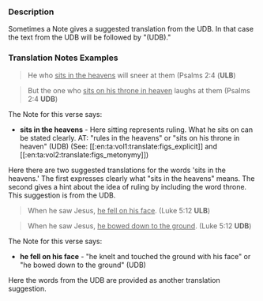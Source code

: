 
### Description

Sometimes a Note gives a suggested translation from the UDB. In that case the text from the UDB will be followed by "(UDB)."

### Translation Notes Examples

>He who <u>sits in the heavens</u> will sneer at them (Psalms 2:4 (**ULB**)

>But the one who <u>sits on his throne in heaven</u> laughs at them (Psalms 2:4 **UDB**)

The Note for this verse says:

  * **sits in the heavens** - Here sitting represents ruling. What he sits on can be stated clearly. AT: "rules in the heavens" or "sits on his throne in heaven" (UDB) (See: [[:en:ta:vol1:translate:figs_explicit]] and [[:en:ta:vol2:translate:figs_metonymy]])

Here there are two suggested translations for the words 'sits in the heavens.' The first expresses clearly what "sits in the heavens" means. The second gives a hint about the idea of ruling by including the word throne. This suggestion is from the UDB.

>When he saw Jesus, <u>he fell on his face</u>. (Luke 5:12 **ULB**)

>When he saw Jesus, <u>he bowed down to the ground</u>. (Luke 5:12 **UDB**)

The Note for this verse says:

  * **he fell on his face** - "he knelt and touched the ground with his face" or "he bowed down to the ground" (UDB)

Here the words from the UDB are provided as another translation suggestion.